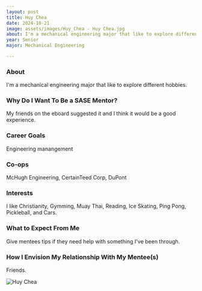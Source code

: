 ```yaml
---
layout: post
title: Huy Chea 
date: 2024-10-21
image: assets/images/Huy_Chea - Huy Chea.jpg
about: I'm a mechanical engineering major that like to explore different hobbies.
year: Senior
major: Mechanical Engineering

---
```


### About

I'm a mechanical engineering major that like to explore different hobbies.

### Why Do I Want To Be a SASE Mentor?

My friends on the eboard suggested it and I think it would be a good experience.

### Career Goals

Engineering manangement

### Co-ops

McHugh Engineering, CertainTeed Corp, DuPont

### Interests

I like Christianity, Gymming, Muay Thai, Reading, Ice Skating, Ping Pong, Pickleball, and Cars.

### What to Expect From Me

Give mentees tips if they need help with something I've been through.

### How I Envision My Relationship With My Mentee(s) 

Friends.

<div class="text-center my-5">
    <img src="https://sase-drexel.github.io/mentorship-2024/assets/images/Huy_Chea - Huy Chea.jpg" alt="Huy Chea" class="rounded post-img" />
</div>
